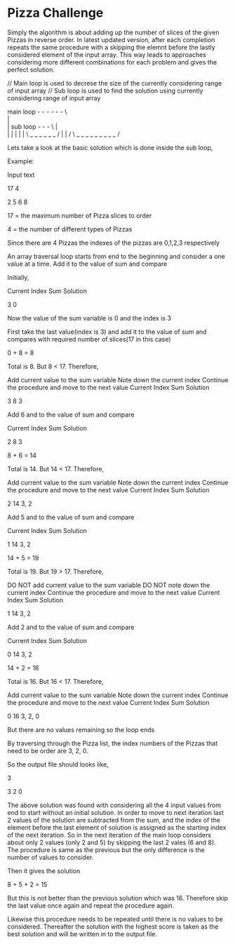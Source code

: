 # Pizza Challenge

Simply the algorithm is about adding up the number of slices of the given Pizzas in reverse order. In latest updated version, after each completion repeats the same procedure with a skipping the elemnt before the lastly considered element of the input array. This way leads to approaches considering more different combinations for each problem and gives the perfect solution.

// Main loop is used to decrese the size of the currently considering range of input array
// Sub loop is used to find the solution using currently considering range of input array

main loop - - - - - - \            
|                      \
|  sub loop - - - \     |           
|  |               |    |
|   \ _ _ _ _ _ _ /     |
|                      /
 \ _ _ _ _ _ _ _ _ _  /
 
Lets take a look at the basic solution which is done inside the sub loop,

Example:

Input text

17 4

2 5 6 8

17 = the maximum number of Pizza slices to order

4 = the number of different types of Pizzas

Since there are 4 Pizzas the indexes of the pizzas are 0,1,2,3 respectively

An array traversal loop starts from end to the beginning and consider a one value at a time. Add it to the value of sum and compare

Initially,

Current Index	Sum	Solution

3	0	

Now the value of the sum variable is 0 and the index is 3

First take the last value(index is 3) and add it to the value of sum and compares with required number of slices(17 in this case)

0 + 8 = 8

Total is 8. But 8 < 17. Therefore,

Add current value to the sum variable
Note down the current index
Continue the procedure and move to the next value
Current Index	Sum	Solution

3	8	3

Add 6 and to the value of sum and compare

Current Index	Sum	Solution

2	8	3

8 + 6 = 14

Total is 14. But 14 < 17. Therefore,

Add current value to the sum variable
Note down the current index
Continue the procedure and move to the next value
Current Index	Sum	Solution

2	14	3, 2

Add 5 and to the value of sum and compare

Current Index	Sum	Solution

1	14	3, 2

14 + 5 = 19

Total is 19. But 19 > 17. Therefore,

DO NOT add current value to the sum variable
DO NOT note down the current index
Continue the procedure and move to the next value
Current Index	Sum	Solution

1	14	3, 2

Add 2 and to the value of sum and compare

Current Index	Sum	Solution

0	14	3, 2

14 + 2 = 16

Total is 16. But 16 < 17. Therefore,

Add current value to the sum variable
Note down the current index
Continue the procedure and move to the next value
Current Index	Sum	Solution

0	16	3, 2, 0

But there are no values remaining so the loop ends

By traversing through the Pizza list, the index numbers of the Pizzas that need to be order are 3, 2, 0.

So the output file should looks like,

3

3 2 0

The above solution was found with considering all the 4 input values from end to start without an initial solution. In order to move to next iteration last 2 values of the solution are subtracted from the sum, and the index of the element before the last element of solution is assigned as the starting index of the next iteration. So in the next iteration of the main loop considers about only 2 values (only 2 and 5) by skipping the last 2 vales (6 and 8). The procedure is same as the previous but the only difference is the number of values to consider.

Then it gives the solution

8 + 5 + 2 = 15

But this is not better than the previous solution which was 16. Therefore skip the last value once again and repeat the procedure again.

Likewise this procedure needs to be repeated until there is no values to be considered. Thereafter the solution with the highest score is taken as the best solution and will be written in to the output file.
